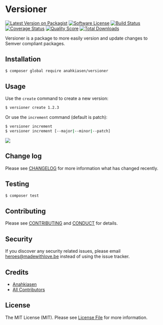 # Versioner

[![Latest Version on Packagist][ico-version]][link-packagist]
[![Software License][ico-license]](LICENSE.md)
[![Build Status][ico-travis]][link-travis]
[![Coverage Status][ico-scrutinizer]][link-scrutinizer]
[![Quality Score][ico-code-quality]][link-code-quality]
[![Total Downloads][ico-downloads]][link-downloads]

Versioner is a package to more easily version and update changes to Semver compliant packages.

## Installation

``` bash
$ composer global require anahkiasen/versioner
```

## Usage

Use the `create` command to create a new version:

```bash
$ versioner create 1.2.3
```

Or use the `increment` command (default is patch):

```bash
$ versioner increment
$ versioner increment [--major|--minor|--patch]
```

![](http://i.imgur.com/uOLWRUG.gif)

## Change log

Please see [CHANGELOG](CHANGELOG.md) for more information what has changed recently.

## Testing

```bash
$ composer test
```

## Contributing

Please see [CONTRIBUTING](CONTRIBUTING.md) and [CONDUCT](CONDUCT.md) for details.

## Security

If you discover any security related issues, please email heroes@madewithlove.be instead of using the issue tracker.

## Credits

- [Anahkiasen][link-author]
- [All Contributors][link-contributors]

## License

The MIT License (MIT). Please see [License File](LICENSE.md) for more information.

[ico-version]: https://img.shields.io/packagist/v/Anahkiasen/versioner.svg?style=flat-square
[ico-license]: https://img.shields.io/badge/license-MIT-brightgreen.svg?style=flat-square
[ico-travis]: https://img.shields.io/travis/Anahkiasen/versioner/master.svg?style=flat-square
[ico-scrutinizer]: https://img.shields.io/scrutinizer/coverage/g/Anahkiasen/versioner.svg?style=flat-square
[ico-code-quality]: https://img.shields.io/scrutinizer/g/Anahkiasen/versioner.svg?style=flat-square
[ico-downloads]: https://img.shields.io/packagist/dt/Anahkiasen/versioner.svg?style=flat-square

[link-packagist]: https://packagist.org/packages/Anahkiasen/versioner
[link-travis]: https://travis-ci.org/Anahkiasen/versioner
[link-scrutinizer]: https://scrutinizer-ci.com/g/Anahkiasen/versioner/code-structure
[link-code-quality]: https://scrutinizer-ci.com/g/Anahkiasen/versioner
[link-downloads]: https://packagist.org/packages/Anahkiasen/versioner
[link-author]: https://github.com/Anahkiasen
[link-contributors]: ../../contributors
